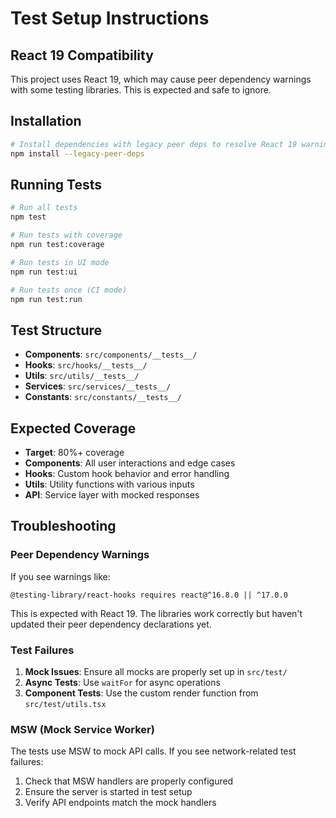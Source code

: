 # Test Setup Instructions

## React 19 Compatibility

This project uses React 19, which may cause peer dependency warnings with some testing libraries. This is expected and safe to ignore.

## Installation

```bash
# Install dependencies with legacy peer deps to resolve React 19 warnings
npm install --legacy-peer-deps
```

## Running Tests

```bash
# Run all tests
npm test

# Run tests with coverage
npm run test:coverage

# Run tests in UI mode
npm run test:ui

# Run tests once (CI mode)
npm run test:run
```

## Test Structure

- **Components**: `src/components/__tests__/`
- **Hooks**: `src/hooks/__tests__/`
- **Utils**: `src/utils/__tests__/`
- **Services**: `src/services/__tests__/`
- **Constants**: `src/constants/__tests__/`

## Expected Coverage

- **Target**: 80%+ coverage
- **Components**: All user interactions and edge cases
- **Hooks**: Custom hook behavior and error handling
- **Utils**: Utility functions with various inputs
- **API**: Service layer with mocked responses

## Troubleshooting

### Peer Dependency Warnings

If you see warnings like:
```
@testing-library/react-hooks requires react@^16.8.0 || ^17.0.0
```

This is expected with React 19. The libraries work correctly but haven't updated their peer dependency declarations yet.

### Test Failures

1. **Mock Issues**: Ensure all mocks are properly set up in `src/test/`
2. **Async Tests**: Use `waitFor` for async operations
3. **Component Tests**: Use the custom render function from `src/test/utils.tsx`

### MSW (Mock Service Worker)

The tests use MSW to mock API calls. If you see network-related test failures:

1. Check that MSW handlers are properly configured
2. Ensure the server is started in test setup
3. Verify API endpoints match the mock handlers
